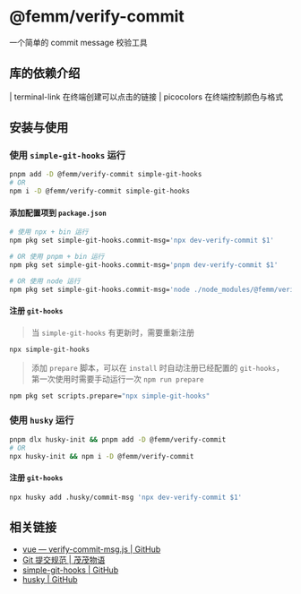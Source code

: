 # @femm/verify-commit

一个简单的 commit message 校验工具

## 库的依赖介绍
| terminal-link 
在终端创建可以点击的链接
| picocolors
在终端控制颜色与格式

## 安装与使用

### 使用 `simple-git-hooks` 运行

```sh
pnpm add -D @femm/verify-commit simple-git-hooks
# OR
npm i -D @femm/verify-commit simple-git-hooks
```

#### 添加配置项到 `package.json`

```sh
# 使用 npx + bin 运行
npm pkg set simple-git-hooks.commit-msg='npx dev-verify-commit $1'

# OR 使用 pnpm + bin 运行
npm pkg set simple-git-hooks.commit-msg='pnpm dev-verify-commit $1'

# OR 使用 node 运行
npm pkg set simple-git-hooks.commit-msg='node ./node_modules/@femm/verify-commit/index.js $1'
```

#### 注册 `git-hooks`

> 当 `simple-git-hooks` 有更新时，需要重新注册

```sh
npx simple-git-hooks
```

> 添加 `prepare` 脚本，可以在 `install` 时自动注册已经配置的 `git-hooks`，第一次使用时需要手动运行一次 `npm run prepare`

```sh
npm pkg set scripts.prepare="npx simple-git-hooks"
```

### 使用 `husky` 运行

```sh
pnpm dlx husky-init && pnpm add -D @femm/verify-commit
# OR
npx husky-init && npm i -D @femm/verify-commit
```

#### 注册 `git-hooks`

```sh
npx husky add .husky/commit-msg 'npx dev-verify-commit $1'
```

## 相关链接

- [vue — verify-commit-msg.js | GitHub](https://github.com/vuejs/vue/blob/main/scripts/verify-commit-msg.js)
- [Git 提交规范 | 茂茂物语](https://maomao.fe-mm.com/workflow/style-guide#git-%E6%8F%90%E4%BA%A4%E8%A7%84%E8%8C%83)
- [simple-git-hooks | GitHub](https://github.com/toplenboren/simple-git-hooks)
- [husky | GitHub](https://github.com/typicode/husky)
